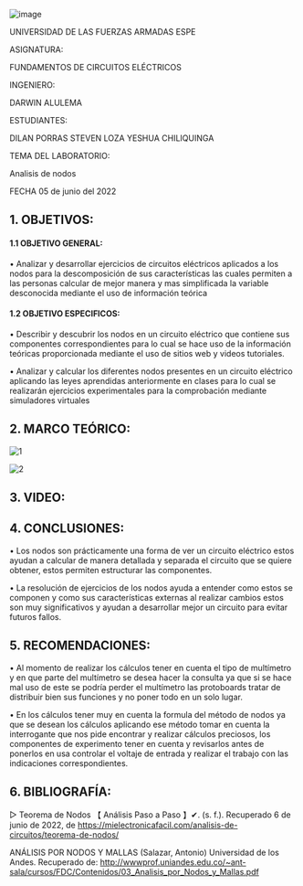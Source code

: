 ![image](https://user-images.githubusercontent.com/105320981/169589146-23574580-d5de-43cb-825d-f510a2e4c035.png)

UNIVERSIDAD DE LAS FUERZAS ARMADAS
ESPE


ASIGNATURA:

FUNDAMENTOS DE CIRCUITOS ELÉCTRICOS

INGENIERO:

 DARWIN ALULEMA

ESTUDIANTES:

DILAN PORRAS
STEVEN LOZA
YESHUA CHILIQUINGA

TEMA DEL LABORATORIO:

Analisis de nodos

FECHA
05 de junio del 2022

## 1. OBJETIVOS:
#### 1.1 OBJETIVO GENERAL:

•	Analizar y desarrollar ejercicios de circuitos eléctricos aplicados a los nodos para la descomposición de sus características las cuales permiten a las personas calcular de mejor manera y mas simplificada la variable desconocida mediante el uso de información teórica

#### 1.2 OBJETIVO ESPECIFICOS:

•	Describir y descubrir los nodos en un circuito eléctrico que contiene sus componentes correspondientes para lo cual se hace uso de la información teóricas proporcionada mediante el uso de sitios web y videos tutoriales.

•	Analizar y calcular los diferentes nodos presentes en un circuito eléctrico aplicando las leyes aprendidas anteriormente en clases para lo cual se realizarán ejercicios experimentales para la comprobación mediante simuladores virtuales  

## 2. MARCO TEÓRICO:

![1](https://user-images.githubusercontent.com/104863870/172283841-68b5bfcb-4c28-47aa-8672-34aeee76857d.jpg)

![2](https://user-images.githubusercontent.com/104863870/172283874-a10f202a-3d5d-44e0-b824-b453178fed72.jpg)

## 3. VIDEO:

## 4. CONCLUSIONES:

•	Los nodos son prácticamente una forma de ver un circuito eléctrico estos ayudan a calcular de manera detallada y separada el circuito que se quiere obtener, estos permiten estructurar las componentes.

•	La resolución de ejercicios de los nodos ayuda a entender como estos se componen y como sus características externas al realizar cambios estos son muy significativos y ayudan a desarrollar mejor un circuito para evitar futuros fallos.

## 5. RECOMENDACIONES:

• Al momento de realizar los cálculos tener en cuenta el tipo de multímetro y en que parte del multímetro se desea hacer la consulta ya que si se hace mal uso de este se podría perder el multímetro las protoboards tratar de distribuir bien sus funciones y no poner todo en un solo lugar.

• En los cálculos tener muy en cuenta la formula del método de nodos ya que se desean los cálculos aplicando ese método tomar en cuenta la interrogante que nos pide encontrar y realizar cálculos preciosos, los componentes de experimento tener en cuenta y revisarlos antes de ponerlos en usa controlar el voltaje de entrada y realizar el trabajo con las indicaciones correspondientes.

## 6. BIBLIOGRAFÍA:

▷ Teorema de Nodos 【 Análisis Paso a Paso 】✔. (s. f.). Recuperado 6 de junio de 2022, de https://mielectronicafacil.com/analisis-de-circuitos/teorema-de-nodos/

ANÁLISIS POR NODOS Y MALLAS (Salazar, Antonio) Universidad de los Andes. Recuperado de: http://wwwprof.uniandes.edu.co/~ant-sala/cursos/FDC/Contenidos/03_Analisis_por_Nodos_y_Mallas.pdf
